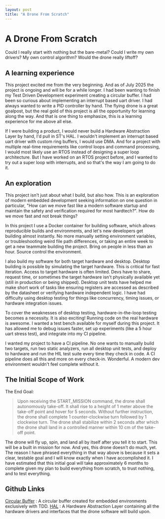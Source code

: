 ```yaml
---
layout: post
title: "A Drone From Scratch"
---
```


# A Drone From Scratch

Could I really start with nothing but the bare-metal? Could I write my own drivers? My own control algorithm? Would the drone really liftoff?

## A learning experience

This project excited me from the very beginning. And as of July 2025 the project is ongoing and will be for a while longer. I had been wanting to finish my Test Driven Development experiment creating a circular buffer. I had been so curious about implementing an interrupt based uart driver. I had always wanted to write a PID controller by hand. The flying drone is a great goalpost, but the real gold of this project is all the opportunity for learning along the way. And that is one thing to emphasize, this is a learning experience for me above all else.

If I were building a product, I would never build a Hardware Abstraction Layer by hand, I'd pull in ST's HAL. I wouldn't implement an interrupt based uart driver with custom ring buffers, I would use DMA. And for a project with multiple real-time requirements like control loops and command processing, I would most likely use an RTOS instead of designing a super loop architecture. But I have worked on an RTOS project before, and I wanted to try out a super loop with interrupts, and so that's the way I am going to do it.

## An exploration

This project isn't just about what I build, but also how. This is an exploration of modern embedded development seeking information on one question in particular, "How can we move fast like a modern software startup and maintain the safety and verification required for most hardtech?". How do we move fast and not break things?

In this project I use a Docker container for building software, which allows reproducible builds and environments, and let's new developers get building almost instantly. No more manually setting environment variables, or troubleshooting weird file path differences, or taking an entire week to get a new teammate building the project. Bring on people in less than an hour. Source control the environment.

I also build my software for both target hardware and desktop. Desktop building is possible by simulating the target hardware. This is critical for fast iteration. Access to target hardware is often limited. Devs have to share, request time, or sometimes the target hardware isn't physically available yet (still in production or being shipped). Desktop unit tests have helped me make short work of tasks like ensuring registers are accessed as described by the datasheet or verifying hardware independent logic. I have had difficulty using desktop testing for things like concurrency, timing issues, or hardware integration issues.

To cover the weaknesses of desktop testing, hardware-in-the-loop testing becomes a necessity. It is also exciting! Running code on the real hardware is awesome. I wanted a test bench available for myself during this project. It has allowed me to debug issues faster, set up experiments (like a 5 hour uart stress test), and integrate into my CI pipeline.

I wanted my project to have a CI pipeline. No one wants to manually build two targets, run two static analyzers, run all desktop unit tests, and deploy to hardware and run the HIL test suite every time they check in code. A CI pipeline does all this and more on every check-in. Wonderful. A modern dev environment wouldn't feel complete without it.

## The Initial Scope of Work

The End Goal:

> Upon receiving the START_MISSION command, the drone shall autonomously take-off. It shall rise to a height of 1 meter above the take-off point and hover for 5 seconds. Without further instruction, the drone shall complete 1 counter-clockwise turn followed by 1 clockwise turn. The drone shall stabilize within 2 seconds after which the drone shall land in a controlled manner within 10 cm of the take-off point.

The drone will fly up, spin, and land all by itself after you tell it to start. This will be a built in mission for now. And yes, this drone doesn't do much, yet. The reason I have phrased everything in that way above is because it sets a clear, testable goal and I will know exactly when I have accomplished it. I have estimated that this initial goal will take approximately 6 months to complete given my plan to build everything from scratch, to trust nothing, and to test everything.

## Github Links

[Circular Buffer](https://github.com/cmckiel/circular_buffer) : A circular buffer created for embedded environments exclusively with TDD.
[HAL](https://github.com/cmckiel/hal) : A Hardware Abstraction Layer containing all the hardware drivers and interfaces that the drone software will build upon.

